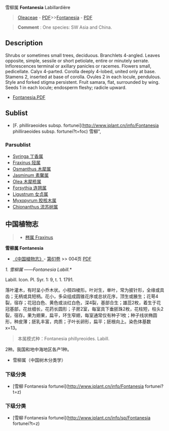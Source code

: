 雪柳属 **Fontanesia** Labillardière

> [Oleaceae](http://www.iplant.cn/info/Oleaceae?t=foc) - [PDF](http://www.iplant.cn/foc/pdf/Oleaceae.pdf)>>[Fontanesia](http://www.iplant.cn/info/Fontanesia?t=foc) - [PDF](http://www.iplant.cn/foc/pdf/Fontanesia.pdf)

> **Comment** : 
> One species: SW Asia and China.

## Description

Shrubs or sometimes small trees, deciduous. Branchlets 4-angled. Leaves opposite, simple, sessile or short petiolate, entire or minutely serrate. Inflorescences terminal or axillary panicles or racemes. Flowers small, pedicellate. Calyx 4-parted. Corolla deeply 4-lobed, united only at base. Stamens 2, inserted at base of corolla. Ovules 2 in each locule, pendulous. Style and forked stigma persistent. Fruit samara, flat, surrounded by wing. Seeds 1 in each locule; endosperm fleshy; radicle upward.

* [Fontanesia.PDF](http://www.iplant.cn/foc/pdf/Fontanesia.pdf)

## Sublist

* [F.  philliraeoides subsp. fortunei](http://www.iplant.cn/info/Fontanesia philliraeoides subsp. fortunei?t=foc) 雪柳",

### Parsublist

* [Syringa  丁香属](http://www.iplant.cn/info/Syringa?t=foc)
* [Fraxinus  陉属](http://www.iplant.cn/info/Fraxinus?t=foc)
* [Osmanthus  木犀属](http://www.iplant.cn/info/Osmanthus?t=foc)
* [Jasminum  素馨属](http://www.iplant.cn/info/Jasminum?t=foc)
* [Olea  木犀榄属](http://www.iplant.cn/info/Olea?t=foc)
* [Forsythia  连翘属](http://www.iplant.cn/info/Forsythia?t=foc)
* [Ligustrum  女贞属](http://www.iplant.cn/info/Ligustrum?t=foc)
* [Myxopyrum  胶核木属](http://www.iplant.cn/info/Myxopyrum?t=foc)
* [Chionanthus  流苏树属](http://www.iplant.cn/info/Chionanthus?t=foc)

## 中国植物志

> * [梣属  Fraxinus](http://www.iplant.cn/info/Fraxinus?t=z)

**雪柳属 Fontanesia**

* [《中国植物志》](http://www.iplant.cn/frps)- [第61卷](http://www.iplant.cn/frps/vol/61) >> 004页 [PDF](http://www.iplant.cn/frps/pdf/61/004y.pdf)

**1. 雪柳属* ——Fontanesia Labill.**

Labill. Icon. Pl. Syr. 1: 9, t. 1. 1791.

落叶灌木，有时呈小乔木状。小枝四棱形。叶对生，单叶，常为披针形，全缘或具齿；无柄或具短柄。花小，多朵组成圆锥花序或总状花序，顶生或腋生；花萼4裂，宿存；花冠白色、黄色或淡红白色，深4裂，基部合生；雄蕊2枚，着生于花冠基部，花丝细长，花药长圆形；子房2室，每室具下垂胚珠2枚，花柱短，柱头2裂，宿存。果为翅果，扁平，环生窄翅，每室通常仅有种子1枚；种子线状椭圆形，种皮薄；胚乳丰富，肉质；子叶长卵形，扁平；胚根向上。染色体基数 x=13。

> 本属模式种：Fontanesia phillyreoides. Labill.

2种。我国和地中海地区各产1种。

* 雪柳属（中国树木分类学）

### 下级分类
* [雪柳  Fontanesia fortunei](http://www.iplant.cn/info/Fontanesia fortunei?t=z)

### 下级分类
* [雪柳  Fontanesia fortunei](http://www.iplant.cn/info/sp/Fontanesia fortunei?t=z)
